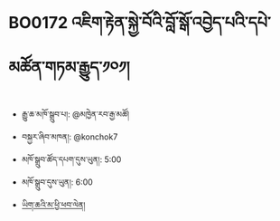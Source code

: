 # BO0172 འཇིག་རྟེན་སྐྱེ་བོའི་བློ་སྒོ་འབྱེད་པའི་དཔེ་མཚོན་གཏམ་རྒྱུད་༡༠༡།
- རྒྱུ་ཆ་མཁོ་སྒྲུབ་པ།: @མཁྱེན་རབ་རྒྱ་མཚོ།
- བསྐྱར་ཞིབ་མཁན།: @konchok7
- མཁོ་སྒྲུབ་ཚོད་དཔག་དུས་ཡུན།: 5:00
- མཁོ་སྒྲུབ་དུས་ཡུན།: 6:00
- [ཡིག་ཆའི་མ་ཕྱི་ཕབ་ལེན།](https://github.com/MonlamAI/BO0172/releases/download/0172/default.pdf)
